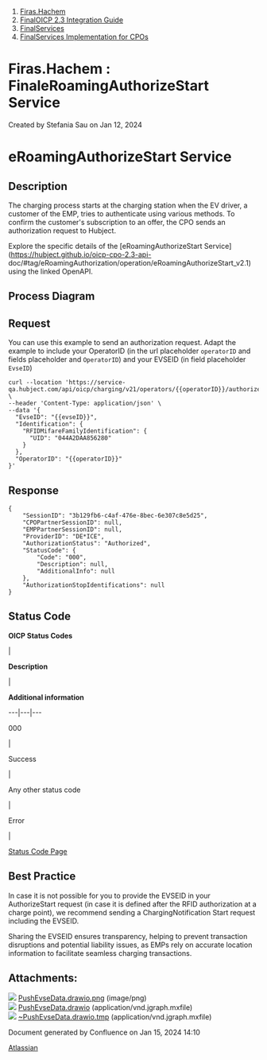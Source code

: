   1. [Firas.Hachem](index.html)
  2. [FinalOICP 2.3 Integration Guide](FinalOICP-2.3-Integration-Guide_3626500097.html)
  3. [FinalServices](FinalServices_3626500498.html)
  4. [FinalServices Implementation for CPOs](FinalServices-Implementation-for-CPOs_3626500540.html)

#  Firas.Hachem : FinaleRoamingAuthorizeStart Service

Created by  Stefania Sau on Jan 12, 2024

# eRoamingAuthorizeStart Service

## Description

The charging process starts at the charging station when the EV driver, a
customer of the EMP, tries to authenticate using various methods. To confirm
the customer's subscription to an offer, the CPO sends an authorization
request to Hubject.

Explore the specific details of the [eRoamingAuthorizeStart
Service](https://hubject.github.io/oicp-cpo-2.3-api-
doc/#tag/eRoamingAuthorization/operation/eRoamingAuthorizeStart_v2.1) using
the linked OpenAPI.

## Process Diagram

## Request

You can use this example to send an authorization request. Adapt the example
to include your OperatorID (in the url placeholder `operatorID` and fields
placeholder and `OperatorID`) and your EVSEID (in field placeholder `EvseID`)

    
    
    curl --location 'https://service-qa.hubject.com/api/oicp/charging/v21/operators/{{operatorID}}/authorize/start' \
    --header 'Content-Type: application/json' \
    --data '{
      "EvseID": "{{evseID}}",
      "Identification": {
        "RFIDMifareFamilyIdentification": {
          "UID": "044A2DAA856280"
        }
      },
      "OperatorID": "{{operatorID}}"
    }'

## Response

    
    
    {
        "SessionID": "3b129fb6-c4af-476e-8bec-6e307c8e5d25",
        "CPOPartnerSessionID": null,
        "EMPPartnerSessionID": null,
        "ProviderID": "DE*ICE",
        "AuthorizationStatus": "Authorized",
        "StatusCode": {
            "Code": "000",
            "Description": null,
            "AdditionalInfo": null
        },
        "AuthorizationStopIdentifications": null
    }

## Status Code

 **OICP Status Codes**

|

 **Description**

|

 **Additional information**  
  
---|---|---  
  
000

|

Success

|  
  
Any other status code

|

Error

|

[Status Code Page](FinalOICP-status-code_3626501182.html)  
  
## Best Practice

In case it is not possible for you to provide the EVSEID in your
AuthorizeStart request (in case it is defined after the RFID authorization at
a charge point), we recommend sending a ChargingNotification Start request
including the EVSEID.

Sharing the EVSEID ensures transparency, helping to prevent transaction
disruptions and potential liability issues, as EMPs rely on accurate location
information to facilitate seamless charging transactions.

## Attachments:

![](images/icons/bullet_blue.gif)
[PushEvseData.drawio.png](attachments/3626500647/3626500659.png) (image/png)  
![](images/icons/bullet_blue.gif)
[PushEvseData.drawio](attachments/3626500647/3626500662.drawio)
(application/vnd.jgraph.mxfile)  
![](images/icons/bullet_blue.gif)
[~PushEvseData.drawio.tmp](attachments/3626500647/3626500665.tmp)
(application/vnd.jgraph.mxfile)  

Document generated by Confluence on Jan 15, 2024 14:10

[Atlassian](http://www.atlassian.com/)

